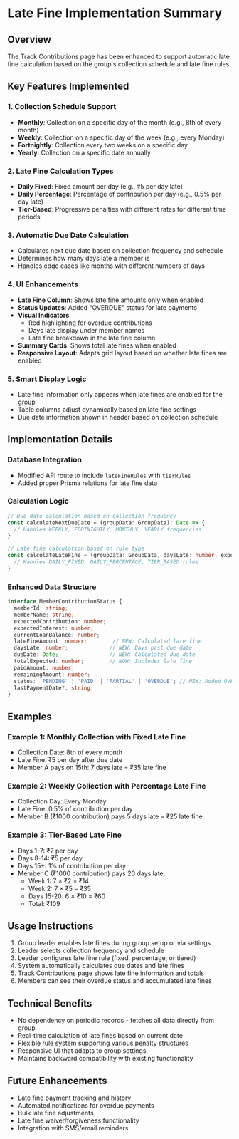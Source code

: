 # Late Fine Implementation Summary

## Overview
The Track Contributions page has been enhanced to support automatic late fine calculation based on the group's collection schedule and late fine rules.

## Key Features Implemented

### 1. Collection Schedule Support
- **Monthly**: Collection on a specific day of the month (e.g., 8th of every month)
- **Weekly**: Collection on a specific day of the week (e.g., every Monday)
- **Fortnightly**: Collection every two weeks on a specific day
- **Yearly**: Collection on a specific date annually

### 2. Late Fine Calculation Types
- **Daily Fixed**: Fixed amount per day (e.g., ₹5 per day late)
- **Daily Percentage**: Percentage of contribution per day (e.g., 0.5% per day late)
- **Tier-Based**: Progressive penalties with different rates for different time periods

### 3. Automatic Due Date Calculation
- Calculates next due date based on collection frequency and schedule
- Determines how many days late a member is
- Handles edge cases like months with different numbers of days

### 4. UI Enhancements
- **Late Fine Column**: Shows late fine amounts only when enabled
- **Status Updates**: Added "OVERDUE" status for late payments
- **Visual Indicators**: 
  - Red highlighting for overdue contributions
  - Days late display under member names
  - Late fine breakdown in the late fine column
- **Summary Cards**: Shows total late fines when enabled
- **Responsive Layout**: Adapts grid layout based on whether late fines are enabled

### 5. Smart Display Logic
- Late fine information only appears when late fines are enabled for the group
- Table columns adjust dynamically based on late fine settings
- Due date information shown in header based on collection schedule

## Implementation Details

### Database Integration
- Modified API route to include `lateFineRules` with `tierRules`
- Added proper Prisma relations for late fine data

### Calculation Logic
```typescript
// Due date calculation based on collection frequency
const calculateNextDueDate = (groupData: GroupData): Date => {
  // Handles WEEKLY, FORTNIGHTLY, MONTHLY, YEARLY frequencies
}

// Late fine calculation based on rule type
const calculateLateFine = (groupData: GroupData, daysLate: number, expectedContribution: number): number => {
  // Handles DAILY_FIXED, DAILY_PERCENTAGE, TIER_BASED rules
}
```

### Enhanced Data Structure
```typescript
interface MemberContributionStatus {
  memberId: string;
  memberName: string;
  expectedContribution: number;
  expectedInterest: number;
  currentLoanBalance: number;
  lateFineAmount: number;        // NEW: Calculated late fine
  daysLate: number;             // NEW: Days past due date
  dueDate: Date;                // NEW: Calculated due date
  totalExpected: number;        // NOW: Includes late fine
  paidAmount: number;
  remainingAmount: number;
  status: 'PENDING' | 'PAID' | 'PARTIAL' | 'OVERDUE'; // NEW: Added OVERDUE
  lastPaymentDate?: string;
}
```

## Examples

### Example 1: Monthly Collection with Fixed Late Fine
- Collection Date: 8th of every month
- Late Fine: ₹5 per day after due date
- Member A pays on 15th: 7 days late = ₹35 late fine

### Example 2: Weekly Collection with Percentage Late Fine
- Collection Day: Every Monday
- Late Fine: 0.5% of contribution per day
- Member B (₹1000 contribution) pays 5 days late = ₹25 late fine

### Example 3: Tier-Based Late Fine
- Days 1-7: ₹2 per day
- Days 8-14: ₹5 per day  
- Days 15+: 1% of contribution per day
- Member C (₹1000 contribution) pays 20 days late:
  - Week 1: 7 × ₹2 = ₹14
  - Week 2: 7 × ₹5 = ₹35
  - Days 15-20: 6 × ₹10 = ₹60
  - Total: ₹109

## Usage Instructions
1. Group leader enables late fines during group setup or via settings
2. Leader selects collection frequency and schedule
3. Leader configures late fine rule (fixed, percentage, or tiered)
4. System automatically calculates due dates and late fines
5. Track Contributions page shows late fine information and totals
6. Members can see their overdue status and accumulated late fines

## Technical Benefits
- No dependency on periodic records - fetches all data directly from group
- Real-time calculation of late fines based on current date
- Flexible rule system supporting various penalty structures
- Responsive UI that adapts to group settings
- Maintains backward compatibility with existing functionality

## Future Enhancements
- Late fine payment tracking and history
- Automated notifications for overdue payments
- Bulk late fine adjustments
- Late fine waiver/forgiveness functionality
- Integration with SMS/email reminders
